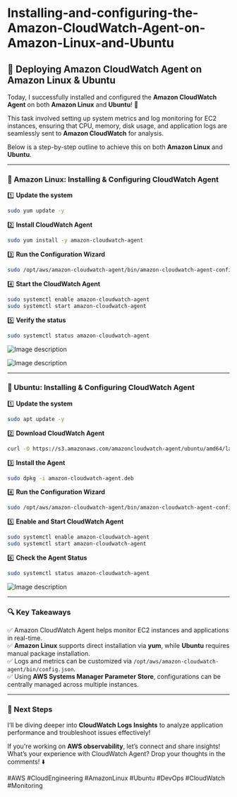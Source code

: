 # Installing-and-configuring-the-Amazon-CloudWatch-Agent-on-Amazon-Linux-and-Ubuntu

## **🚀 Deploying Amazon CloudWatch Agent on Amazon Linux & Ubuntu**  


Today, I successfully installed and configured the **Amazon CloudWatch Agent** on both **Amazon Linux** and **Ubuntu**! 🎯  

This task involved setting up system metrics and log monitoring for EC2 instances, ensuring that CPU, memory, disk usage, and application logs are seamlessly sent to **Amazon CloudWatch** for analysis.  

Below is a step-by-step outline to achieve this on both **Amazon Linux** and **Ubuntu**.  

---

### **📌 Amazon Linux: Installing & Configuring CloudWatch Agent**
1️⃣ **Update the system**  
   ```bash
   sudo yum update -y
   ```

2️⃣ **Install CloudWatch Agent**  
   ```bash
   sudo yum install -y amazon-cloudwatch-agent
   ```

3️⃣ **Run the Configuration Wizard**  
   ```bash
   sudo /opt/aws/amazon-cloudwatch-agent/bin/amazon-cloudwatch-agent-config-wizard
   ```

4️⃣ **Start the CloudWatch Agent**  
   ```bash
   sudo systemctl enable amazon-cloudwatch-agent
   sudo systemctl start amazon-cloudwatch-agent
   ```

5️⃣ **Verify the status**  
   ```bash
   sudo systemctl status amazon-cloudwatch-agent
   ```

![Image description](https://dev-to-uploads.s3.amazonaws.com/uploads/articles/sx42bshibn0aampedm6p.png)



![Image description](https://dev-to-uploads.s3.amazonaws.com/uploads/articles/6a8m5ncl33eywsrp6y4a.png)





---

### **📌 Ubuntu: Installing & Configuring CloudWatch Agent**
1️⃣ **Update the system**  
   ```bash
   sudo apt update -y
   ```

2️⃣ **Download CloudWatch Agent**  
   ```bash
   curl -O https://s3.amazonaws.com/amazoncloudwatch-agent/ubuntu/amd64/latest/amazon-cloudwatch-agent.deb
   ```

3️⃣ **Install the Agent**  
   ```bash
   sudo dpkg -i amazon-cloudwatch-agent.deb
   ```

4️⃣ **Run the Configuration Wizard**  
   ```bash
   sudo /opt/aws/amazon-cloudwatch-agent/bin/amazon-cloudwatch-agent-config-wizard
   ```

5️⃣ **Enable and Start CloudWatch Agent**  
   ```bash
   sudo systemctl enable amazon-cloudwatch-agent
   sudo systemctl start amazon-cloudwatch-agent
   ```

6️⃣ **Check the Agent Status**  
   ```bash
   sudo systemctl status amazon-cloudwatch-agent
   ```


![Image description](https://dev-to-uploads.s3.amazonaws.com/uploads/articles/cf72oyua14jgfnl1g9bn.png)






---

### **🔍 Key Takeaways**
✅ Amazon CloudWatch Agent helps monitor EC2 instances and applications in real-time.  
✅ **Amazon Linux** supports direct installation via **yum**, while **Ubuntu** requires manual package installation.  
✅ Logs and metrics can be customized via `/opt/aws/amazon-cloudwatch-agent/bin/config.json`.  
✅ Using **AWS Systems Manager Parameter Store**, configurations can be centrally managed across multiple instances.  

---

### **🚀 Next Steps**
I’ll be diving deeper into **CloudWatch Logs Insights** to analyze application performance and troubleshoot issues effectively!  

If you're working on **AWS observability**, let’s connect and share insights! What’s your experience with CloudWatch Agent? Drop your thoughts in the comments! ⬇️  

#AWS #CloudEngineering #AmazonLinux #Ubuntu #DevOps #CloudWatch #Monitoring
